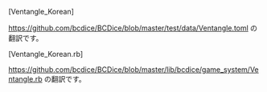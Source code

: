 [Ventangle_Korean]

https://github.com/bcdice/BCDice/blob/master/test/data/Ventangle.toml の翻訳です。 



[Ventangle_Korean.rb]


https://github.com/bcdice/BCDice/blob/master/lib/bcdice/game_system/Ventangle.rb の翻訳です。
